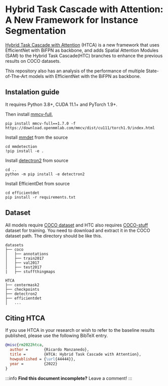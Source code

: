 <!-- ---
title: 'HTCA'
disqus: readme
---
 -->
Hybrid Task Cascade with Attention: A New Framework for Instance Segmentation
===

[Hybrid Task Cascade with Attention](https://github.com/rmanzanedo/HTCA-Hybrid_Task_Cascade_with_Attention/blob/master/Hybrid_Task_Cascade_with_Attention.pdf) (HTCA) is a new framework that uses EfficientNet with BiFPN as backbone, and adds Spatial Attention Modules (SAM) to the Hybrid Task Cascade(HTC) branches to enhance the previous results on COCO datasets.

This repository also has an analysis of the performance of multiple State-of-The-Art models with EfficientNet with the BiFPN as backbone.


## Instalation guide

It requires Python 3.8+, CUDA 11.1+ and PyTorch 1.9+.

Then install [mmcv-full](https://mmcv.readthedocs.io/en/latest/get_started/installation.html),
```
pip install mmcv-full==1.7.0 -f https://download.openmmlab.com/mmcv/dist/cu111/torch1.9/index.html
```

Install [mmdet](https://mmdetection.readthedocs.io/en/stable/get_started.html) from the source

```
cd mmdetection
!pip install -e .
```

Install [detectron2](https://detectron2.readthedocs.io/en/latest/tutorials/install.html) from source

```
cd ..
python -m pip install -e detectron2
```

Install EfficientDet from source

```
cd efficientdet
pip install -r requirements.txt
```



Dataset
---
All models require [COCO dataset](https://cocodataset.org/#home) and HTC also requires [COCO-stuff](http://calvin.inf.ed.ac.uk/wp-content/uploads/data/cocostuffdataset/stuffthingmaps_trainval2017.zip) dataset for training. You need to download and extract it in the COCO dataset path.
The directory should be like this.

```none
datasets
├── coco
│   ├── annotations
│   ├── train2017
│   ├── val2017
│   ├── test2017
|   ├── stuffthingmaps

HTCA
├── centermask2
├── checkpoints
├── detectron2
├── efficientdet
│   ...

```




<!-- ## Appendix and FAQ -->



## Citing HTCA

If you use HTCA in your research or wish to refer to the baseline results published, please use the following BibTeX entry.

```BibTeX
@misc{rm2022htca,
  author =       {Ricardo Manzanedo},
  title =        {HTCA: Hybrid Task Cascade with Attention},
  howpublished = {\url{44444}},
  year =         {2022}
}
```

:::info
**Find this document incomplete?** Leave a comment!
:::
